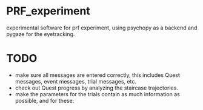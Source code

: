 # PRF_experiment
experimental software for prf experiment, using psychopy as a backend and pygaze for the eyetracking.

# TODO

* make sure all messages are entered correctly, this includes Quest messages, event messages, trial messages, etc.
* check out Quest progress by analyzing the staircase trajectories. 
* make the parameters for the trials contain as much information as possible, and for these:
